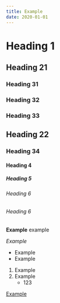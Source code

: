 ```yaml
---
title: Example
date: 2020-01-01
---
```


# Heading 1

## Heading 21

### Heading 31

### Heading 32

### Heading 33

## Heading 22

### Heading 34

#### Heading 4

##### Heading 5

###### Heading 6

###### Heading 6

**Example**
example

_Example_

- Example
- Example

1. Example
2. Example
    - 123

[Example](https://example.com)

